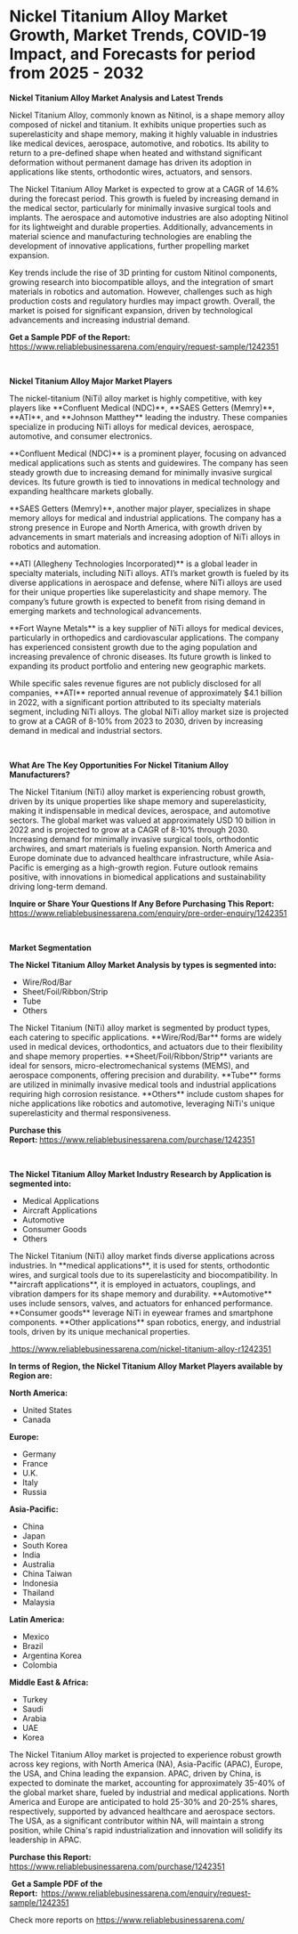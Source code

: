 <p><h1>Nickel Titanium Alloy Market Growth, Market Trends, COVID-19 Impact, and Forecasts for period from 2025 - 2032</h1></p><p><strong>Nickel Titanium Alloy Market Analysis and Latest Trends</strong></p>
<p><p>Nickel Titanium Alloy, commonly known as Nitinol, is a shape memory alloy composed of nickel and titanium. It exhibits unique properties such as superelasticity and shape memory, making it highly valuable in industries like medical devices, aerospace, automotive, and robotics. Its ability to return to a pre-defined shape when heated and withstand significant deformation without permanent damage has driven its adoption in applications like stents, orthodontic wires, actuators, and sensors.</p><p>The Nickel Titanium Alloy Market is expected to grow at a CAGR of 14.6% during the forecast period. This growth is fueled by increasing demand in the medical sector, particularly for minimally invasive surgical tools and implants. The aerospace and automotive industries are also adopting Nitinol for its lightweight and durable properties. Additionally, advancements in material science and manufacturing technologies are enabling the development of innovative applications, further propelling market expansion.</p><p>Key trends include the rise of 3D printing for custom Nitinol components, growing research into biocompatible alloys, and the integration of smart materials in robotics and automation. However, challenges such as high production costs and regulatory hurdles may impact growth. Overall, the market is poised for significant expansion, driven by technological advancements and increasing industrial demand.</p></p>
<p><strong>Get a Sample PDF of the Report:&nbsp;</strong> <a href="https://www.reliablebusinessarena.com/enquiry/request-sample/1242351?utm_campaign=1835&utm_medium=2&utm_source=Github&utm_content=ia&utm_term=26012025&utm_id=nickel-titanium-alloy">https://www.reliablebusinessarena.com/enquiry/request-sample/1242351</a></p>
<p>&nbsp;</p>
<p><strong>Nickel Titanium Alloy Major Market Players</strong></p>
<p><p>The nickel-titanium (NiTi) alloy market is highly competitive, with key players like **Confluent Medical (NDC)**, **SAES Getters (Memry)**, **ATI**, and **Johnson Matthey** leading the industry. These companies specialize in producing NiTi alloys for medical devices, aerospace, automotive, and consumer electronics. </p><p>**Confluent Medical (NDC)** is a prominent player, focusing on advanced medical applications such as stents and guidewires. The company has seen steady growth due to increasing demand for minimally invasive surgical devices. Its future growth is tied to innovations in medical technology and expanding healthcare markets globally.</p><p>**SAES Getters (Memry)**, another major player, specializes in shape memory alloys for medical and industrial applications. The company has a strong presence in Europe and North America, with growth driven by advancements in smart materials and increasing adoption of NiTi alloys in robotics and automation.</p><p>**ATI (Allegheny Technologies Incorporated)** is a global leader in specialty materials, including NiTi alloys. ATI’s market growth is fueled by its diverse applications in aerospace and defense, where NiTi alloys are used for their unique properties like superelasticity and shape memory. The company’s future growth is expected to benefit from rising demand in emerging markets and technological advancements.</p><p>**Fort Wayne Metals** is a key supplier of NiTi alloys for medical devices, particularly in orthopedics and cardiovascular applications. The company has experienced consistent growth due to the aging population and increasing prevalence of chronic diseases. Its future growth is linked to expanding its product portfolio and entering new geographic markets.</p><p>While specific sales revenue figures are not publicly disclosed for all companies, **ATI** reported annual revenue of approximately $4.1 billion in 2022, with a significant portion attributed to its specialty materials segment, including NiTi alloys. The global NiTi alloy market size is projected to grow at a CAGR of 8-10% from 2023 to 2030, driven by increasing demand in medical and industrial sectors.</p></p>
<p>&nbsp;</p>
<p><strong>What Are The Key Opportunities For Nickel Titanium Alloy Manufacturers?</strong></p>
<p><p>The Nickel Titanium (NiTi) alloy market is experiencing robust growth, driven by its unique properties like shape memory and superelasticity, making it indispensable in medical devices, aerospace, and automotive sectors. The global market was valued at approximately USD 10 billion in 2022 and is projected to grow at a CAGR of 8-10% through 2030. Increasing demand for minimally invasive surgical tools, orthodontic archwires, and smart materials is fueling expansion. North America and Europe dominate due to advanced healthcare infrastructure, while Asia-Pacific is emerging as a high-growth region. Future outlook remains positive, with innovations in biomedical applications and sustainability driving long-term demand.</p></p>
<p><strong>Inquire or Share Your Questions If Any Before Purchasing This Report:</strong> <a href="https://www.reliablebusinessarena.com/enquiry/pre-order-enquiry/1242351?utm_campaign=1835&utm_medium=2&utm_source=Github&utm_content=ia&utm_term=26012025&utm_id=nickel-titanium-alloy">https://www.reliablebusinessarena.com/enquiry/pre-order-enquiry/1242351</a></p>
<p>&nbsp;</p>
<p><strong>Market Segmentation</strong></p>
<p><strong>The Nickel Titanium Alloy Market Analysis by types is segmented into:</strong></p>
<p><ul><li>Wire/Rod/Bar</li><li>Sheet/Foil/Ribbon/Strip</li><li>Tube</li><li>Others</li></ul></p>
<p><p>The Nickel Titanium (NiTi) alloy market is segmented by product types, each catering to specific applications. **Wire/Rod/Bar** forms are widely used in medical devices, orthodontics, and actuators due to their flexibility and shape memory properties. **Sheet/Foil/Ribbon/Strip** variants are ideal for sensors, micro-electromechanical systems (MEMS), and aerospace components, offering precision and durability. **Tube** forms are utilized in minimally invasive medical tools and industrial applications requiring high corrosion resistance. **Others** include custom shapes for niche applications like robotics and automotive, leveraging NiTi's unique superelasticity and thermal responsiveness.</p></p>
<p><strong>Purchase this Report:&nbsp;</strong><a href="https://www.reliablebusinessarena.com/purchase/1242351?utm_campaign=1835&utm_medium=2&utm_source=Github&utm_content=ia&utm_term=26012025&utm_id=nickel-titanium-alloy">https://www.reliablebusinessarena.com/purchase/1242351</a></p>
<p>&nbsp;</p>
<p><strong>The Nickel Titanium Alloy Market Industry Research by Application is segmented into:</strong></p>
<p><ul><li>Medical Applications</li><li>Aircraft Applications</li><li>Automotive</li><li>Consumer Goods</li><li>Others</li></ul></p>
<p><p>The Nickel Titanium (NiTi) alloy market finds diverse applications across industries. In **medical applications**, it is used for stents, orthodontic wires, and surgical tools due to its superelasticity and biocompatibility. In **aircraft applications**, it is employed in actuators, couplings, and vibration dampers for its shape memory and durability. **Automotive** uses include sensors, valves, and actuators for enhanced performance. **Consumer goods** leverage NiTi in eyewear frames and smartphone components. **Other applications** span robotics, energy, and industrial tools, driven by its unique mechanical properties.</p></p>
<p><a href="https://www.reliablebusinessarena.com/nickel-titanium-alloy-r1242351?utm_campaign=1835&utm_medium=2&utm_source=Github&utm_content=ia&utm_term=26012025&utm_id=nickel-titanium-alloy">&nbsp;https://www.reliablebusinessarena.com/nickel-titanium-alloy-r1242351</a></p>
<p><strong>In terms of Region, the Nickel Titanium Alloy Market Players available by Region are:</strong></p>
<p>
    <p> <strong> North America: </strong>
        <ul>
            <li>United States</li>
            <li>Canada</li>
        </ul>
        </p> 
    <p> <strong> Europe: </strong>
        <ul>
            <li>Germany</li>
            <li>France</li>
            <li>U.K.</li>
            <li>Italy</li>
            <li>Russia</li>
        </ul>
        </p> 
    <p> <strong> Asia-Pacific: </strong>
        <ul>
            <li>China</li>
            <li>Japan</li>
            <li>South Korea</li>
            <li>India</li>
            <li>Australia</li>
            <li>China Taiwan</li>
            <li>Indonesia</li>
            <li>Thailand</li>
            <li>Malaysia</li>
        </ul>
        </p> 
    <p> <strong> Latin America: </strong>
        <ul>
            <li>Mexico</li>
            <li>Brazil</li>
            <li>Argentina Korea</li>
            <li>Colombia</li>
        </ul>
        </p> 
    <p> <strong> Middle East & Africa: </strong>
        <ul>
            <li>Turkey</li>
            <li>Saudi</li>
            <li>Arabia</li>
            <li>UAE</li>
            <li>Korea</li>
        </ul>
    </p>
    </p>
<p><p>The Nickel Titanium Alloy market is projected to experience robust growth across key regions, with North America (NA), Asia-Pacific (APAC), Europe, the USA, and China leading the expansion. APAC, driven by China, is expected to dominate the market, accounting for approximately 35-40% of the global market share, fueled by industrial and medical applications. North America and Europe are anticipated to hold 25-30% and 20-25% shares, respectively, supported by advanced healthcare and aerospace sectors. The USA, as a significant contributor within NA, will maintain a strong position, while China's rapid industrialization and innovation will solidify its leadership in APAC.</p></p>
<p><strong>Purchase this Report: </strong><a href="https://www.reliablebusinessarena.com/purchase/1242351?utm_campaign=1835&utm_medium=2&utm_source=Github&utm_content=ia&utm_term=26012025&utm_id=nickel-titanium-alloy">https://www.reliablebusinessarena.com/purchase/1242351</a></p>
<p>&nbsp;<strong>Get a Sample PDF of the Report:&nbsp;&nbsp;</strong><a href="https://www.reliablebusinessarena.com/enquiry/request-sample/1242351?utm_campaign=1835&utm_medium=2&utm_source=Github&utm_content=ia&utm_term=26012025&utm_id=nickel-titanium-alloy">https://www.reliablebusinessarena.com/enquiry/request-sample/1242351</a></p>
<p><strong></strong></p>
<p>Check more reports on <a href="https://www.reliablebusinessarena.com/?utm_campaign=1835&utm_medium=2&utm_source=Github&utm_content=ia&utm_term=26012025&utm_id=nickel-titanium-alloy">https://www.reliablebusinessarena.com/</a></p>